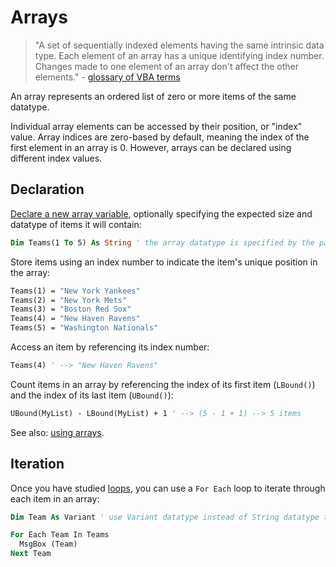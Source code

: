# Arrays

> "A set of sequentially indexed elements having the same intrinsic data type. Each element of an array has a unique identifying index number. Changes made to one element of an array don't affect the other elements." - [glossary of VBA terms](https://msdn.microsoft.com/en-us/vba/language-reference-vba/articles/vbe-glossary)

An array represents an ordered list of zero or more items of the same datatype.

Individual array elements can be accessed by their position, or "index" value. Array indices are zero-based by default, meaning the index of the first element in an array is 0. However, arrays can be declared using different index values.

## Declaration

[Declare a new array variable](https://msdn.microsoft.com/en-us/vba/language-reference-vba/articles/declaring-arrays), optionally specifying the expected size and datatype of items it will contain:

```vb
Dim Teams(1 To 5) As String ' the array datatype is specified by the parentheses syntax, whereas the string datatype references the datatype of each item in the array.
```

Store items using an index number to indicate the item's unique position in the array:

```vb
Teams(1) = "New York Yankees"
Teams(2) = "New York Mets"
Teams(3) = "Boston Red Sox"
Teams(4) = "New Haven Ravens"
Teams(5) = "Washington Nationals"
```

Access an item by referencing its index number:

```vb
Teams(4) ' --> "New Haven Ravens"
```

Count items in an array by referencing the index of its first item (`LBound()`) and the index of its last item (`UBound()`):

```vb
UBound(MyList) - LBound(MyList) + 1 ' --> (5 - 1 + 1) --> 5 items
```

See also: [using arrays](https://msdn.microsoft.com/en-us/vba/language-reference-vba/articles/using-arrays).

## Iteration

Once you have studied [loops](../loops.md), you can use a `For Each` loop to iterate through each item in an array:

```vb
Dim Team As Variant ' use Variant datatype instead of String datatype to avoid error. this line is only necessary if you have "Option Explicit" enabled.

For Each Team In Teams
  MsgBox (Team)
Next Team
```
